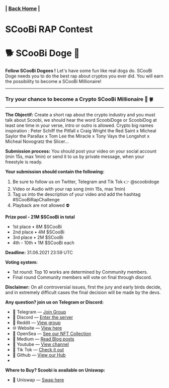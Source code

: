 ### | [Back Home](https://github.com/Scoobi-doge/Scoobi-doge.github.io) | 
# SCooBi RAP Contest 
# 🐕 SCooBi Doge  🐶


**Fellow SCooBi Dogees !**
Let's have some fun like real dogs do. SCooBi Doge needs you to do the best rap about cryptos you ever did. You will earn the possibility to become a SCooBi Millionaire!  

---
### Try your chance to become a Crypto SCooBi Millionaire 🤞 🍀
---

**The Objectif:** Create a short rap about the crypto industry and you must talk about Scoobi, we should hear the word ScoobiDoge or ScoobiDog at least one time in your verse, intro or outro is allowed. Crypto big names inspiration : Peter Schiff the Pitfall x Craig Wright the Red Saint x Micheal Saylor the Parallax x Tom Lee the Miracle x Tony Vays the Longshot x Micheal Novogratz the Slicer...

**Submission process:** You should post your video on your social account (min 15s, max 1min) or send it to us by private message, when your freestyle is ready.

**Your submission should contain the following:**
1. Be sure to follow us on Twitter, Telegram and Tik Tok 👉 @scoobidoge
2. Video or Audio with your rap song (min 15s, max 1min)
3. Tag us into the description of your video and add the hashtag #SCooBiRapChallenge
4. Playback are not allowed ⛔

**Prize pool - 21M $SCooBi in total** 
- 1st place • 8M $SCooBi 
- 2nd place • 4M $SCooBi 
- 3rd place • 2M $SCooBi 
- 4th - 10th • 1M $SCooBi each 

**Deadline:** 31.06.2021 23:59 UTC

**Voting system:**
- 1st round: Top 10 works are determined by Community members.
- Final round Community members will vote on final through discord. 

**Disclaimer:** On all controversial issues, first the jury and early birds decide, and in extremely difficult cases the final decision will be made by the devs.

**Any question? join us on Telegram or Discord:**
- 📧 Telegram — [Join Group](https://t.me/scoobidoge) 
- 🏢 Discord — [Enter the server](https://discord.gg/zdnWZgPTEH)
- 🤖 Reddit — [View group](https://www.reddit.com/r/scoobidoge)
- 🌐 Website — [View here](https://scoobi.space/)
- 🐳 OpenSea — [See our NFT Collection](https://opensea.io/collection/scoobi-doge-the-chosen-one)
- 📜 Medium — [Read Blog posts](https://scoobidoge.medium.com/)
- 🎥 Youtube — [View channel](https://www.youtube.com/channel/UCEEHWC4ZHKLWQLvIWTEJUNg)
- 🤳 Tik Tok — [Check it out](https://www.tiktok.com/@scoobidoge)
- 🐼 Github — [View our Hub](https://github.com/Scoobi-doge/Scoobi-doge.github.io) 
- 
**Where to Buy? Scoobi is available on Uniswap:**
- 🦄 Uniswap — [Swap here](https://app.uniswap.org/#/swap?outputCurrency=0x06a87f6afec4a739c367bef69eefe383d27106bd) 
